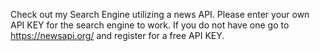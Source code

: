 Check out my Search Engine utilizing a news API.
Please enter your own API KEY for the search engine to work. 
If you do not have one go to https://newsapi.org/ and register
for a free API KEY.